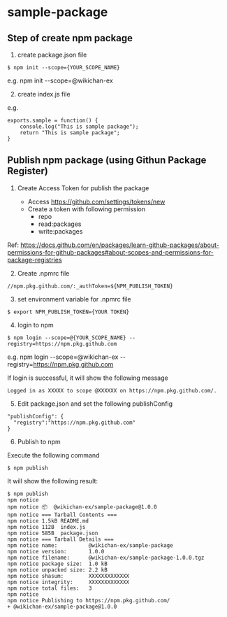 # sample-package

## Step of create npm package

1. create package.json file

```
$ npm init --scope={YOUR_SCOPE_NAME}
```
e.g. npm init --scope=@wikichan-ex

2. create index.js file

e.g.
```
exports.sample = function() {
    console.log("This is sample package");
    return "This is sample package";
}
```

## Publish npm package (using Githun Package Register)

1. Create Access Token for publish the package

    - Access https://github.com/settings/tokens/new
    - Create a token with following permission
        - repo
        - read:packages
        - write:packages 

Ref:
https://docs.github.com/en/packages/learn-github-packages/about-permissions-for-github-packages#about-scopes-and-permissions-for-package-registries


2. Create .npmrc file

```
//npm.pkg.github.com/:_authToken=${NPM_PUBLISH_TOKEN}
```

3. set environment variable for .npmrc file

```
$ export NPM_PUBLISH_TOKEN={YOUR TOKEN}
```

4. login to npm
```
$ npm login --scope=@{YOUR_SCOPE_NAME} --registry=https://npm.pkg.github.com
```
e.g. npm login --scope=@wikichan-ex --registry=https://npm.pkg.github.com

If login is successful, it will show the following message
```
Logged in as XXXXX to scope @XXXXXX on https://npm.pkg.github.com/.
```

5. Edit package.json and set the following publishConfig

```
"publishConfig": {
  "registry":"https://npm.pkg.github.com"
}
```

6. Publish to npm

Execute the following command
```
$ npm publish
```

It will show the following result:
```
$ npm publish
npm notice
npm notice 📦  @wikichan-ex/sample-package@1.0.0
npm notice === Tarball Contents ===
npm notice 1.5kB README.md
npm notice 112B  index.js
npm notice 585B  package.json
npm notice === Tarball Details ===
npm notice name:          @wikichan-ex/sample-package
npm notice version:       1.0.0
npm notice filename:      @wikichan-ex/sample-package-1.0.0.tgz
npm notice package size:  1.0 kB
npm notice unpacked size: 2.2 kB
npm notice shasum:        XXXXXXXXXXXXX
npm notice integrity:     XXXXXXXXXXXXX
npm notice total files:   3
npm notice
npm notice Publishing to https://npm.pkg.github.com/
+ @wikichan-ex/sample-package@1.0.0
```